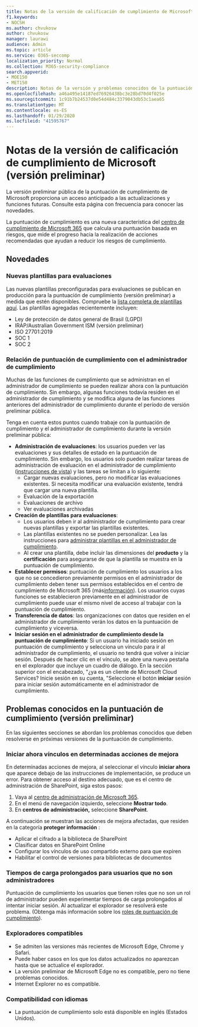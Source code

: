```yaml
---
title: Notas de la versión de calificación de cumplimiento de Microsoft
f1.keywords:
- NOCSH
ms.author: chvukosw
author: chvukosw
manager: laurawi
audience: Admin
ms.topic: article
ms.service: O365-seccomp
localization_priority: Normal
ms.collection: M365-security-compliance
search.appverid:
- MOE150
- MET150
description: Notas de la versión y problemas conocidos de la puntuación de cumplimiento de Microsoft (versión preliminar), una característica del centro de cumplimiento de M365 que ayuda a simplificar y automatizar las evaluaciones de riesgos.
ms.openlocfilehash: a46a495e14187ed76926438bc3e28bd70d4f025e
ms.sourcegitcommit: 1c91b7b24537d0e54d484c3379043db53c1aea65
ms.translationtype: MT
ms.contentlocale: es-ES
ms.lasthandoff: 01/29/2020
ms.locfileid: "41595767"
---
```

# <a name="microsoft-compliance-score-preview-release-notes"></a>Notas de la versión de calificación de cumplimiento de Microsoft (versión preliminar)

La versión preliminar pública de la puntuación de cumplimiento de Microsoft proporciona un acceso anticipado a las actualizaciones y funciones futuras. Consulte esta página con frecuencia para conocer las novedades.

La puntuación de cumplimiento es una nueva característica del [centro de cumplimiento de Microsoft 365](microsoft-365-compliance-center.md) que calcula una puntuación basada en riesgos, que mide el progreso hacia la realización de acciones recomendadas que ayudan a reducir los riesgos de cumplimiento.

## <a name="whats-new"></a>Novedades

### <a name="new-templates-for-assessments"></a>Nuevas plantillas para evaluaciones

Las nuevas plantillas preconfiguradas para evaluaciones se publican en producción para la puntuación de cumplimiento (versión preliminar) a medida que estén disponibles. Compruebe la [lista completa de plantillas aquí](compliance-score.md#templates). Las plantillas agregadas recientemente incluyen:

- Ley de protección de datos general de Brasil (LGPD)
- IRAP/Australian Government ISM (versión preliminar)
- ISO 27701:2019
- SOC 1
- SOC 2

### <a name="compliance-score-relationship-to-compliance-manager"></a>Relación de puntuación de cumplimiento con el administrador de cumplimiento

Muchas de las funciones de cumplimiento que se administran en el administrador de cumplimiento se pueden realizar ahora con la puntuación de cumplimiento. Sin embargo, algunas funciones todavía residen en el administrador de cumplimiento y se modifica alguna de las funciones anteriores del administrador de cumplimiento durante el período de versión preliminar pública. 

Tenga en cuenta estos puntos cuando trabaje con la puntuación de cumplimiento y el administrador de cumplimiento durante la versión preliminar pública:

- **Administración de evaluaciones**: los usuarios pueden ver las evaluaciones y sus detalles de estado en la puntuación de cumplimiento. Sin embargo, los usuarios solo pueden realizar tareas de administración de evaluación en el administrador de cumplimiento ([instrucciones de vista](working-with-compliance-manager.md#assessments)) y las tareas se limitan a lo siguiente:
    - Cargar nuevas evaluaciones, pero no modificar las evaluaciones existentes. Si necesita modificar una evaluación existente, tendrá que cargar una nueva plantilla.
    - Evaluación de la exportación
    - Evaluaciones de archivo
    - Ver evaluaciones archivadas
 - **Creación de plantillas para evaluaciones**: 
   - Los usuarios deben ir al administrador de cumplimiento para crear nuevas plantillas y exportar las plantillas existentes. 
   - Las plantillas existentes no se pueden personalizar. Lea las instrucciones para [administrar plantillas en el administrador de cumplimiento](working-with-compliance-manager.md#templates).
   - Al crear una plantilla, debe incluir las dimensiones del **producto** y la **certificación** para asegurarse de que la plantilla se muestra en la puntuación de cumplimiento.
 - **Establecer permisos**: puntuación de cumplimiento los usuarios a los que no se concedieron previamente permisos en el administrador de cumplimiento deben tener sus permisos establecidos en el centro de cumplimiento de Microsoft 365 (más[información](compliance-score-setup.md#set-user-permissions-and-assign-roles)). Los usuarios cuyas funciones se establecieron previamente en el administrador de cumplimiento puede usar el mismo nivel de acceso al trabajar con la puntuación de cumplimiento.
- **Transferencia de datos**: las organizaciones con datos que residen en el administrador de cumplimiento verán los datos en la puntuación de cumplimiento y viceversa.
- **Iniciar sesión en el administrador de cumplimiento desde la puntuación de cumplimiento**: Si un usuario ha iniciado sesión en puntuación de cumplimiento y selecciona un vínculo para ir al administrador de cumplimiento, el usuario no tendrá que volver a iniciar sesión. Después de hacer clic en el vínculo, se abre una nueva pestaña en el explorador que incluye un cuadro de diálogo. En la sección superior con el encabezado, "¿ya es un cliente de Microsoft Cloud Services? Inicie sesión en su cuenta, "Seleccione el botón **iniciar** sesión para iniciar sesión automáticamente en el administrador de cumplimiento.

## <a name="known-issues-in-compliance-score-preview"></a>Problemas conocidos en la puntuación de cumplimiento (versión preliminar)

En las siguientes secciones se abordan los problemas conocidos que deben resolverse en próximas versiones de la puntuación de cumplimiento.

### <a name="launch-now-links-in-certain-improvement-actions"></a>Iniciar ahora vínculos en determinadas acciones de mejora

En determinadas acciones de mejora, al seleccionar el vínculo **iniciar ahora** que aparece debajo de las instrucciones de implementación, se produce un error. Para obtener acceso al destino adecuado, que es el centro de administración de SharePoint, siga estos pasos:

1. Vaya al [centro de administración de Microsoft 365](https://admin.microsoft.com).
2. En el menú de navegación izquierdo, seleccione **Mostrar todo**.
3. En **centros de administración,** seleccione **SharePoint**.

A continuación se muestran las acciones de mejora afectadas, que residen en la categoría **proteger información** :
  - Aplicar el cifrado a la biblioteca de SharePoint
  - Clasificar datos en SharePoint Online
  - Configurar los vínculos de uso compartido externo para que expiren
  - Habilitar el control de versiones para bibliotecas de documentos

### <a name="long-load-times-for-non-admin-users"></a>Tiempos de carga prolongados para usuarios que no son administradores
Puntuación de cumplimiento los usuarios que tienen roles que no son un rol de administrador pueden experimentar tiempos de carga prolongados al intentar iniciar sesión. Al actualizar el explorador se resolverá este problema. (Obtenga más información sobre los [roles de puntuación de cumplimiento](compliance-score-setup.md#set-user-permissions-and-assign-roles)).

### <a name="supported-browsers"></a>Exploradores compatibles

- Se admiten las versiones más recientes de Microsoft Edge, Chrome y Safari.
- Puede haber casos en los que los datos actualizados no aparezcan hasta que se actualice el explorador.
- La versión preliminar de Microsoft Edge no es compatible, pero no tiene problemas conocidos.
- Internet Explorer no es compatible.
 
### <a name="language-support"></a>Compatibilidad con idiomas

- La puntuación de cumplimiento solo está disponible en inglés (Estados Unidos).